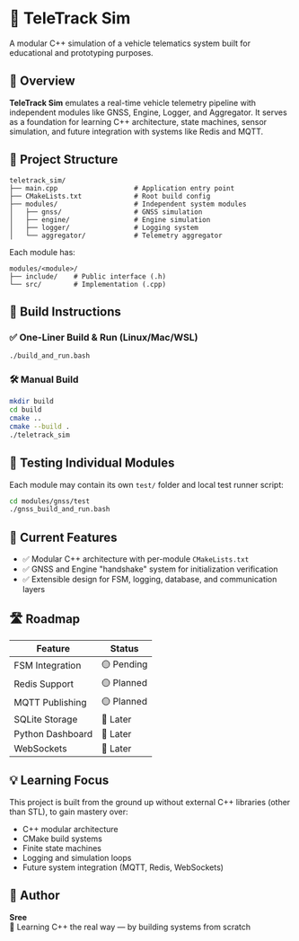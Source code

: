 # 🚗 TeleTrack Sim

A modular C++ simulation of a vehicle telematics system built for educational and prototyping purposes.

## 🎯 Overview

**TeleTrack Sim** emulates a real-time vehicle telemetry pipeline with independent modules like GNSS, Engine, Logger, and Aggregator. It serves as a foundation for learning C++ architecture, state machines, sensor simulation, and future integration with systems like Redis and MQTT.

## 🧱 Project Structure

```
teletrack_sim/
├── main.cpp                   # Application entry point
├── CMakeLists.txt             # Root build config
├── modules/                   # Independent system modules
│   ├── gnss/                  # GNSS simulation
│   ├── engine/                # Engine simulation
│   ├── logger/                # Logging system
│   └── aggregator/            # Telemetry aggregator
```

Each module has:

```
modules/<module>/
├── include/    # Public interface (.h)
└── src/        # Implementation (.cpp)
```

## 🔧 Build Instructions

### ✅ One-Liner Build & Run (Linux/Mac/WSL)

```bash
./build_and_run.bash
```

### 🛠 Manual Build

```bash
mkdir build
cd build
cmake ..
cmake --build .
./teletrack_sim
```

## 🧪 Testing Individual Modules

Each module may contain its own `test/` folder and local test runner script:

```bash
cd modules/gnss/test
./gnss_build_and_run.bash
```

## 🧠 Current Features

- ✅ Modular C++ architecture with per-module `CMakeLists.txt`
- ✅ GNSS and Engine "handshake" system for initialization verification
- ✅ Extensible design for FSM, logging, database, and communication layers

## 🛣️ Roadmap

| Feature          | Status     |
| ---------------- | ---------- |
| FSM Integration  | 🟡 Pending |
| Redis Support    | 🟡 Planned |
| MQTT Publishing  | 🟡 Planned |
| SQLite Storage   | 🔲 Later   |
| Python Dashboard | 🔲 Later   |
| WebSockets       | 🔲 Later   |

## 💡 Learning Focus

This project is built from the ground up without external C++ libraries (other than STL), to gain mastery over:

- C++ modular architecture
- CMake build systems
- Finite state machines
- Logging and simulation loops
- Future system integration (MQTT, Redis, WebSockets)

## 🧔 Author

**Sree**  
🚀 Learning C++ the real way — by building systems from scratch
